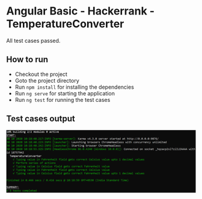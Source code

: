 # Angular Basic - Hackerrank - TemperatureConverter

All test cases passed.

<h2>How to run</h2>

<ul>
  <li>Checkout the project</li>
  <li>Goto the project directory</li>
  <li>Run <code>npm install</code> for installing the dependencies</li>
  <li>Run <code>ng serve</code> for starting the application</li>
  <li>Run <code>ng test</code> for running the test cases</li>
</ul>

<h2>Test cases output</h2>
<img src="ng-test result.PNG" alt="ng-test result"></img>


